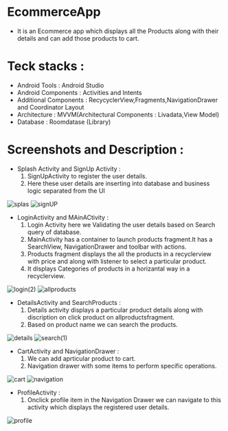 # EcommerceApp
 * It is an Ecommerce app which displays all the Products along with their details and can add those products to cart.
 
 # Teck stacks :
   
   * Android Tools : Android Studio
   * Android Components : Activities and Intents
   * Additional Components : RecycyclerView,Fragments,NavigationDrawer and Coordinator Layout
   * Architecture : MVVM(Architectural Components : Livadata,View Model)
   * Database : Roomdatase (Library)
# Screenshots and Description :
* Splash Activity and SignUp Activity : 
  1. SignUpActivity to register the user details. 
  2. Here these user details are inserting into database and business 
     logic separated from the UI

![splas](https://user-images.githubusercontent.com/68853216/109377770-81807e80-78f3-11eb-9a9d-4191fed15f23.png)
![signUP](https://user-images.githubusercontent.com/68853216/109376650-1da68780-78ec-11eb-98db-50c0a3a1321e.png)

* LoginActivity and MAinACtivity :
   1. Login Activity here we Validating the user details based on Search query of database.
   2. MainActivity has a container to launch products fragment.It has a SearchView,
      NavigationDrawer and toolbar with actions.
   3. Products fragment displays the all the products in a recyclerview with price and along with
       listener to select a particular product.
   4. It displays Categories of products in a horizantal way in a recyclerview.

 ![login(2)](https://user-images.githubusercontent.com/68853216/109376700-52b2da00-78ec-11eb-9b8f-698204f6e003.png)
 ![allproducts](https://user-images.githubusercontent.com/68853216/109376708-6a8a5e00-78ec-11eb-963b-0292485428e2.png)

* DetailsActivity and SearchProducts :
  1. Details activity displays a particular product details along with 
     discription on click product on allproductsfragment.
  2. Based on product name we can search the products.

 ![details](https://user-images.githubusercontent.com/68853216/109376819-17fd7180-78ed-11eb-96a1-e7bb5e191fa4.png)
 ![search(1)](https://user-images.githubusercontent.com/68853216/109376894-804c5300-78ed-11eb-9c0a-c71277027f61.png)

* CartActivity and NavigationDrawer :
  1. We can add aprticular product to cart. 
  2. Navigation drawer with some items to perform specific operations.

![cart](https://user-images.githubusercontent.com/68853216/109376829-2ba8d800-78ed-11eb-91af-e3a35061cc41.png)
![navigation](https://user-images.githubusercontent.com/68853216/109376719-8130b500-78ec-11eb-9c48-489160a098c7.png)

* ProfileActivity :
  1. Onclick profile item in the Navigation Drawer we can navigate to this activity which displays 
     the registered user details.
 
 ![profile](https://user-images.githubusercontent.com/68853216/109376723-9279c180-78ec-11eb-837a-219ae7098745.png)

